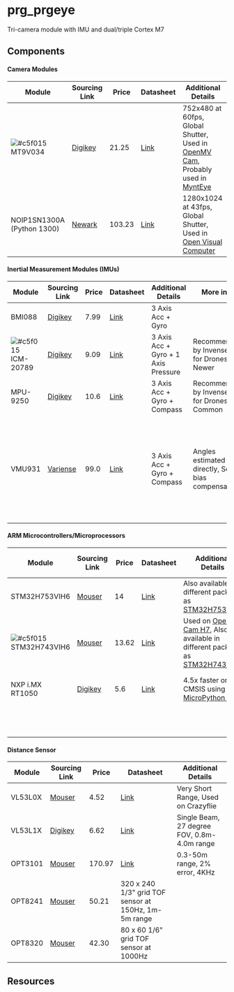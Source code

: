 # prg_prgeye
Tri-camera module with IMU and dual/triple Cortex M7

## Components
#### Camera Modules 
| Module | Sourcing Link | Price | Datasheet | Additional Details |
| --- | --- | --- | --- |  --- | 
| ![#c5f015](https://placehold.it/15/c5f015/000000?text=+) MT9V034 | [Digikey](https://www.digikey.com/catalog/es/partgroup/mt9v034/75147)  | 21.25 | [Link](http://www.onsemi.com/pub/Collateral/MT9V034-D.PDF) | 752x480 at 60fps, Global Shutter, Used in [OpenMV Cam](https://openmv.io/products/openmv-cam-m7), Probably used in [MyntEye](https://mynteyeai.com/products/mynt-eye-stereo-camera) |
| NOIP1SN1300A (Python 1300) | [Newark](https://www.newark.com/on-semiconductor/noip1sn1300a-qdi/image-sensor-monochrome-lcc-48/dp/02AC3796?CMP=AFC-OP) | 103.23 | [Link](http://www.onsemi.com/pub/Collateral/NOIP1SN1300A-D.PDF) | 1280x1024 at 43fps, Global Shutter, Used in [Open Visual Computer](https://arxiv.org/pdf/1809.07674.pdf) |

#### Inertial Measurement Modules (IMUs)
| Module | Sourcing Link | Price | Datasheet | Additional Details | More info | Comments|
| --- | --- | --- | --- |  --- | --- |--- |
| BMI088 | [Digikey](https://www.digikey.com/product-detail/en/bosch-sensortec/BMI088/828-1082-1-ND/8634942) | 7.99 | [Link](https://ae-bst.resource.bosch.com/media/_tech/media/product_flyer/Bosch_Sensortec_Product_flyer_BMI088.pdf) | 3 Axis Acc + Gyro | | |
| ![#c5f015](https://placehold.it/15/c5f015/000000?text=+) ICM-20789 | [Digikey](https://www.digikey.com/en/product-highlight/i/invensense/icm-20789-pressure-sensor) | 9.09 | [Link](http://www.invensense.com/wp-content/uploads/2017/10/DS-000169-ICM-20789-TYP-v1.3.pdf) | 3 Axis Acc + Gyro + 1 Axis Pressure | Recommended by Invensense for Drones, Newer | |
| MPU-9250 | [Digikey](https://www.digikey.com/product-detail/en/tdk-invensense/MPU-9250/1428-1019-1-ND/4626450) | 10.6| [Link](https://store.invensense.com/datasheets/invensense/MPU9250REV1.0.pdf) | 3 Axis Acc + Gyro + Compass|Recommended by Invensense for Drones, Common| |
| VMU931 | [Variense](https://variense.com/product/vmu931/) | 99.0 | [Link](http://variense.com/Docs/VMU931/specification_sheet_VMU931.pdf) | 3 Axis Acc + Gyro + Compass | Angles estimated directly, Self bias compensation |[word from manufacturer] Without aluminuim housing the dimension is 28mm in diameter and the cost is $85(+$15 shipping), so no go |


#### ARM Microcontrollers/Microprocessors
| Module | Sourcing Link | Price | Datasheet | Additional Details | Developtment Breakout board | DevBoard Price |
| --- | --- | --- | --- |  --- | --- | --- |
| STM32H753VIH6 | [Mouser](https://www.mouser.com/ProductDetail/STMicroelectronics/STM32H753VIH6?qs=%2fha2pyFaduh09l6hj91PU9oGd521L6LfDAtowUQ9At1xFSxsRRKEUA%3d%3d) | 14 | [Link](https://www.st.com/resource/en/datasheet/stm32h753vi.pdf) | Also available in different package as [STM32H753VIT6](https://www.mouser.com/ProductDetail/STMicroelectronics/STM32H753VIT6?qs=%2fha2pyFaduh09l6hj91PU4SsTEbwmG%252b1PE8cmadUoz5rVxtTE6ezFQ%3d%3d) | [STM32H753I-EVAL](https://www.mouser.com/ProductDetail/STMicroelectronics/STM32H753I-EVAL?qs=sGAEpiMZZMtw0nEwywcFgJjuZv55GFNmfu2%2fjBD%2f4fawdHCCf0qIzg%3d%3d)|$ 462.02 |
| ![#c5f015](https://placehold.it/15/c5f015/000000?text=+) STM32H743VIH6  | [Mouser](https://www.mouser.com/ProductDetail/STMicroelectronics/STM32H743VIH6?qs=%2fha2pyFadujiWVHRlW6sBVJFKnRr%252bVzOL9BR8UM%252brrpLnn1Hy6YNUg%3d%3d) | 13.62 | [Link](https://www.mouser.com/datasheet/2/389/stm32h743bi-1156566.pdf) | Used on [OpenMV Cam H7](https://openmv.io/products/openmv-cam-h7), Also available in different package as [STM32H743VIT6](https://www.mouser.com/ProductDetail/STMicroelectronics/STM32H743VIT6?qs=%2fha2pyFadujiWVHRlW6sBS19o1KOsEoNOPHYwQMB6s6uRcfwYi8MwQ%3d%3d) |[STM32H743I-EVAL](https://www.mouser.com/ProductDetail/STMicroelectronics/STM32H743I-EVAL?qs=sGAEpiMZZMtw0nEwywcFgJjuZv55GFNmxBOleZvxxoEfyTJIVNPTJQ%3d%3d) |$460 |
| NXP i.MX RT1050 | [Digikey](https://www.digikey.com/product-detail/en/nxp-usa-inc/MIMXRT1052DVL6A/568-13515-ND/7646297) | 5.6 | [Link](https://www.nxp.com/docs/en/data-sheet/IMXRT1050CEC.pdf) | 4.5x faster on CMSIS using [MicroPython port](https://github.com/RockySong/micropython-rocky/tree/omv_initial_integrate) | [MIMXRT1050-EVK: i.MX RT1050 Evaluation Kit](https://www.nxp.com/support/developer-resources/run-time-software/i.mx-developer-resources/i.mx-rt1050-evaluation-kit:MIMXRT1050-EVK)| US$79.00 |
|  |  |  |  |  | [IMX RT1052 DEVELOPER'S KIT](http://www.embeddedartists.com/products/kits/imxrt1052_kit.php) | €149  |


#### Distance Sensor
| Module | Sourcing Link | Price | Datasheet | Additional Details |
| --- | --- | --- | --- |  --- | 
| VL53L0X | [Mouser](https://www2.mouser.com/ProductDetail/STMicroelectronics/VL53L0CXV0DH-1?qs=dTJS0cRn7ojtsK3C9%252bTaSw==) | 4.52 | [Link](https://www.st.com/resource/en/datasheet/vl53l0x.pdf) | Very Short Range, Used on Crazyflie |
| VL53L1X | [Digikey](https://www.digikey.com/product-detail/en/stmicroelectronics/VL53L1CXV0FY-1/497-17764-1-ND/8276742?cur=USD&lang=en) | 6.62 | [Link](https://www.st.com/content/ccc/resource/technical/document/datasheet/group3/7d/85/c8/95/fb/3b/4e/2d/DM00452094/files/DM00452094.pdf/jcr:content/translations/en.DM00452094.pdf) | Single Beam, 27 degree FOV, 0.8m-4.0m range |
| OPT3101 | [Mouser](https://www2.mouser.com/ProductDetail/Texas-Instruments/OPT3101EVM?qs=%252bEew9%252b0nqrCCoKpiJlizOg%3D%3D) | 170.97 | [Link](http://www.ti.com/lit/ds/symlink/opt3101.pdf) | 0.3-50m range, 2% error, 4KHz | 
| OPT8241 | [Mouser](https://www2.mouser.com/ProductDetail/Texas-Instruments/OPT8241NBN?qs=sGAEpiMZZMvdy8WAlGWLcKPa4nk0O3C%252bwIQ%2fiSDKtJw%3d) | 50.21 | 320 x 240 1/3" grid TOF sensor at 150Hz, 1m-5m range | 
| OPT8320 | [Mouser](https://www2.mouser.com/ProductDetail/Texas-Instruments/OPT8320NBP?qs=sGAEpiMZZMvt1VFuCspEMqRfqAj1Q9FPWWzOxVfju8g%3d) | 42.30 | 80 x 60 1/6" grid TOF sensor at 1000Hz | 


## Resources
